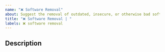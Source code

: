 ```yaml
---
name: "❌ Software Removal"
about: Suggest the removal of outdated, insecure, or otherwise bad software.
title: "❌ Software Removal | "
labels: ❌ software removal
---
```


## Description

